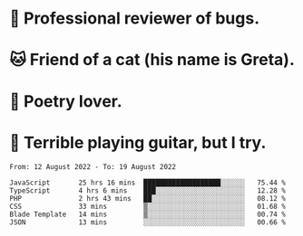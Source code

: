 # 🐛 Professional reviewer of bugs.
# 🐱 Friend of a cat (his name is Greta).
# 📜 Poetry lover.
# 🎸 Terrible playing guitar, but I try.

<!--START_SECTION:waka-->

```text
From: 12 August 2022 - To: 19 August 2022

JavaScript       25 hrs 16 mins  ███████████████████░░░░░░   75.44 %
TypeScript       4 hrs 6 mins    ███░░░░░░░░░░░░░░░░░░░░░░   12.28 %
PHP              2 hrs 43 mins   ██░░░░░░░░░░░░░░░░░░░░░░░   08.12 %
CSS              33 mins         ▒░░░░░░░░░░░░░░░░░░░░░░░░   01.68 %
Blade Template   14 mins         ▒░░░░░░░░░░░░░░░░░░░░░░░░   00.74 %
JSON             13 mins         ░░░░░░░░░░░░░░░░░░░░░░░░░   00.66 %
```

<!--END_SECTION:waka-->
